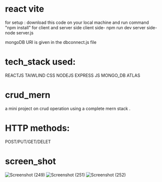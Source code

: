 
# react vite 

for setup : download this code on your local machine 
and run command "npm install" for client and server side 
client side- npm run dev
server side- node server.js

mongoDB URI is given in the dbconnect.js file 

# tech_stack used:

REACTJS
TAIWLIND CSS
NODEJS
EXPRESS JS
MONGO_DB ATLAS



# crud_mern
a mini project on crud operation using a complete mern stack .

# HTTP methods:
POST/PUT/GET/DELET




# screen_shot
![Screenshot (249)](https://github.com/krishnagptamcs/crud_mern/assets/121439479/5745f91b-9721-4b77-a76a-25c4bde4ceb2)
![Screenshot (251)](https://github.com/krishnagptamcs/crud_mern/assets/121439479/b47990cf-0aee-48ba-b5b8-855ccf30dde7)
![Screenshot (252)](https://github.com/krishnagptamcs/crud_mern/assets/121439479/a25eba0a-fea7-48df-9b63-faeef898faa5)
